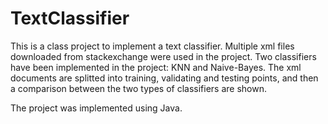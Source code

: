 # TextClassifier
This is a class project to implement a text classifier. Multiple xml files downloaded from stackexchange were used in the project. Two classifiers have been implemented in the project: KNN and Naive-Bayes. The xml documents are splitted into training, validating and testing points, and then a comparison between the two types of classifiers are shown.

The project was implemented using Java.
